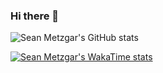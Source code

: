### Hi there 👋

![Sean Metzgar's GitHub stats](https://seanmetzgar-readme-stats.vercel.app/api?username=seanmetzgar&count_private=true&include_all_commits=true&show_icons=true&theme=dracula)

[![Sean Metzgar's WakaTime stats](https://seanmetzgar-readme-stats.vercel.app/api/wakatime?username=seanmetzgar&theme=dracula)](https://wakatime.com/@seanmetzgar)

<!--
**seanmetzgar/seanmetzgar** is a ✨ _special_ ✨ repository because its `README.md` (this file) appears on your GitHub profile.

Here are some ideas to get you started:

- 🔭 I’m currently working on ...
- 🌱 I’m currently learning ...
- 👯 I’m looking to collaborate on ...
- 🤔 I’m looking for help with ...
- 💬 Ask me about ...
- 📫 How to reach me: ...
- 😄 Pronouns: ...
- ⚡ Fun fact: ...
-->
